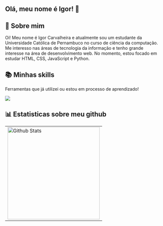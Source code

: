## Olá, meu nome é Igor! 👋


## 🌱 Sobre mim
Oi! Meu nome é Igor Carvalheira e atualmente sou um estudante da Universidade Católica de Pernambuco no curso de ciência da computação. Me interesso nas áreas de tecnologia da informação e tenho grande interesse na área de desenvolvimento web. No momento, estou focado em estudar HTML, CSS, JavaScript e Python. 

## 📚 Minhas skills
Ferramentas que já utilizei ou estou em processo de aprendizado!
<p align="left">
  <a href="https://skillicons.dev">
    <img src="https://skillicons.dev/icons?i=js,html,css,python" />
  </a>
</p>

## 📊 Estatisticas sobre meu github
<table>
  <tr>
    <td>
      <img src="https://github-readme-stats.vercel.app/api/top-langs/?username=igorcarvalheira&theme=dracula&hide_border=false&include_all_commits=true&count_private=true&layout=compact"
           alt="Github Stats" width="300" height="auto">
    </td>
  </tr>
</table>
